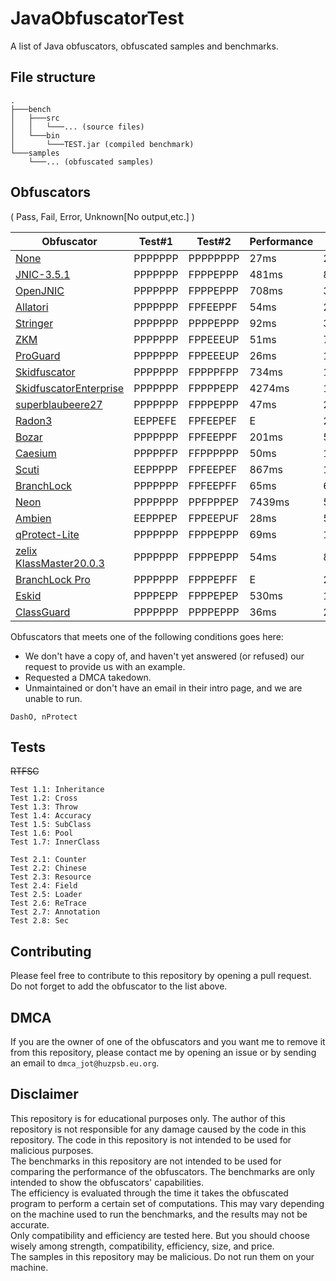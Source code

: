 # JavaObfuscatorTest

A list of Java obfuscators, obfuscated samples and benchmarks.

## File structure

````
.
├───bench
│   ├───src
│   │   └───... (source files)
│   └───bin
│       └───TEST.jar (compiled benchmark)
└───samples
    └───... (obfuscated samples)
````

## Obfuscators

( Pass, Fail, Error, Unknown[No output,etc.] )

| Obfuscator                                                         | Test#1  | Test#2   | Performance | Size  |
|--------------------------------------------------------------------|---------|----------|-------------|-------|
| [None](https://www.java.com/#LOL)                                  | PPPPPPP | PPPPPPPP | 27ms        | 29KB  | Some of my personal views :P (You find it!)
| [JNIC-3.5.1](https://jnic.dev/)                                    | PPPPPPP | FPPPEPPP | 481ms       | 89KB  | JNIC 3.5.1 with build-in flowObf and StringObf enabled.
| [OpenJNIC](https://www.blackspigot.com/threads/openjnic.173922/)   | PPPPPPP | FPPPEPPP | 708ms        | 304KB | Too good to be actually used.
| [Allatori](https://www.allatori.com/)                              | PPPPPPP | FPFEEPPF | 54ms        | 27KB  | Best for lazy people. Nearly no configuration required.
| [Stringer](https://jfxstore.com/stringer/)                         | PPPPPPP | PPPPEPPP | 92ms        | 306KB | Neat compability. Good for Spring & Android.
| [ZKM](https://zelix.com/klassmaster/index.html)                    | PPPPPPP | FPPEEEUP | 51ms        | 79KB  | = ProGuardPlusObf
| [ProGuard](https://github.com/Guardsquare/proguard/)               | PPPPPPP | FPPEEEUP | 26ms        | 15KB  | Rather an optimizer than an obfuscator.
| [Skidfuscator](https://github.com/skidfuscatordev)                 | PPPPPPP | FPPPPFPP | 734ms       | 118KB | Good for skidders. Hard to reverse. Too slow.
| [SkidfuscatorEnterprise](https://skidfuscator.dev)                 | PPPPPPP | FPPPPEPP | 4274ms      | 158KB | Tooooo slow.
| [superblaubeere27](https://github.com/superblaubeere27/obfuscator) | PPPPPPP | FPPPEPPP | 47ms        | 223KB | Tradition never dies.
| [Radon3](https://github.com/ItzSomebody/radon)                     | EEPPEFE | FPFEEPEF | E           | 269KB | Crappy indeed.
| [Bozar](https://github.com/vimasig/Bozar)                          | PPPPPPP | FPFEEPPF | 201ms       | 513KB | Nothing special.
| [Caesium](https://github.com/sim0n/Caesium/)                       | PPPPPFP | FFPPPPPP | 50ms        | 174KB | Interesting with zip bomb. But patchable with Recaf.
| [Scuti](https://github.com/netindev/scuti)                         | EEPPPPP | FPFEEPEF | 867ms       | 151KB | Interesting with throw exploit. Painful 2 configure.
| [BranchLock](https://branchlock.net/)                              | PPPPPPP | FPFEEPFF | 65ms        | 66KB  | What if it's FOSS...
| [Neon](https://github.com/MoofMonkey/NeonObf)                      | PPPPPPP | PPFPPPEP | 7439ms      | 53KB  | Maybe tooooo slow. Not recommended.
| [Ambien](https://github.com/iiiiiiiris/Ambien)                     | EEPPPEP | FPPEEPUF | 28ms        | 56KB  | Zip crasher crashes Recaf. Impressive.
| [qProtect-Lite](https://mdma.dev/)                                 | PPPPPPP | FPPPEPPP | 69ms        | 139KB | 
| [zelix KlassMaster20.0.3](https://zelix.com/)                      | PPPPPPP | FPPPEPPP | 54ms        | 83KB  | heavy
| [BranchLock Pro](https://branchlock.net/)                          | PPPPPPP | FPPPEPFF | E           | 256KB | Maybe it is Perfect protection i think as a obfuscator
| [Eskid](https://baidu.com/deadth)                                  | PPPPEPP | FPPPEPEP | 530ms       | 166KB | Maybe it is cool.For fun.
| [ClassGuard](https://zenofx.com/classguard)                      | PPPPPPP | PPPPEPPP | 36ms        | 2820KB | Interesting AES Encryption class.

Obfuscators that meets one of the following conditions goes here:
- We don't have a copy of, and haven't yet answered (or refused) our request to provide us with an example.
- Requested a DMCA takedown.
- Unmaintained or don't have an email in their intro page, and we are unable to run.
```
DashO, nProtect
```

## Tests

~~RTFSC~~

````
Test 1.1: Inheritance
Test 1.2: Cross
Test 1.3: Throw
Test 1.4: Accuracy
Test 1.5: SubClass
Test 1.6: Pool
Test 1.7: InnerClass

Test 2.1: Counter
Test 2.2: Chinese
Test 2.3: Resource
Test 2.4: Field
Test 2.5: Loader
Test 2.6: ReTrace
Test 2.7: Annotation
Test 2.8: Sec
````

## Contributing

Please feel free to contribute to this repository by opening a pull request.  
Do not forget to add the obfuscator to the list above.

## DMCA

If you are the owner of one of the obfuscators and you want me to remove it from this repository, please contact me by
opening an issue or by sending an email to `dmca_jot@huzpsb.eu.org`.

## Disclaimer

This repository is for educational purposes only. The author of this repository is not responsible for any damage caused
by the code in this repository. The code in this repository is not intended to be used for malicious purposes.  
The benchmarks in this repository are not intended to be used for comparing the performance of the obfuscators. The
benchmarks are only intended to show the obfuscators' capabilities.  
The efficiency is evaluated through the time it takes the obfuscated program to perform a certain set of computations.
This may vary depending on the machine used to run the benchmarks, and the results may not be accurate.  
Only compatibility and efficiency are tested here. But you should choose wisely among strength, compatibility,
efficiency, size, and price.  
The samples in this repository may be malicious. Do not run them on your machine.

